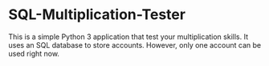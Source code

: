 # SQL-Multiplication-Tester
This is a simple Python 3 application that test your multiplication skills. It uses an SQL database to store accounts. However, only one account can be used right now.
